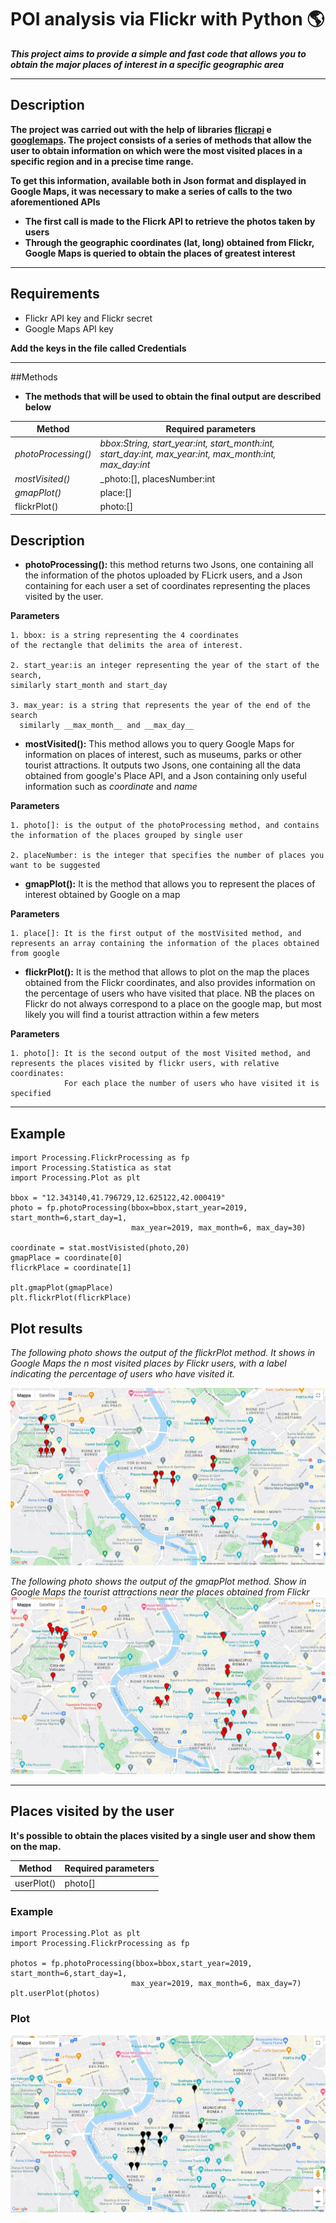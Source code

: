 
# POI analysis via Flickr with Python :earth_americas:
___This project aims to provide a simple and fast code that allows you to obtain the major places of interest in a specific geographic area___
___
## Description
__The project was carried out with the help of libraries 
[flicrapi](https://pypi.org/project/flickrapi/) e [googlemaps](https://developers.google.com/maps/documentation/places/web-service/overview).
The project consists of a series of methods that allow the user to obtain information on which were the most visited places in a specific region and in a precise time range.__

__To get this information, available both in Json format
and displayed in Google Maps, it was necessary to make a series of calls to the two aforementioned APIs__
* __The first call is made to the Flicrk API to retrieve the photos taken by users__
* __Through the geographic coordinates (lat, long) obtained from Flickr, Google Maps is queried to obtain the places
  of greatest interest__
  
___

## Requirements

* Flickr API key and Flickr secret
* Google Maps API key

__Add the keys in the file called Credentials__


---

##Methods
* __The methods that will be used to obtain the final output are described below__

|__Method__|__Required parameters__|
|---|---|
|_photoProcessing()_|_bbox:String, start_year:int, start_month:int, start_day:int, max_year:int, max_month:int, max_day:int_|
|_mostVisited()_|_photo:[], placesNumber:int|
|_gmapPlot()_|place:[]|
|flickrPlot()|photo:[]|

## Description

* __photoProcessing():__ 
this method returns two Jsons, one containing all the 
  information of the photos uploaded by FLicrk users,
  and a Json containing for each user a set of coordinates
  representing the places visited by the user.
  
__Parameters__  

    1. bbox: is a string representing the 4 coordinates
    of the rectangle that delimits the area of interest.
   
    2. start_year:is an integer representing the year of the start of the search,
    similarly start_month and start_day

    3. max_year: is a string that represents the year of the end of the search
      similarly __max_month__ and __max_day__
   
* __mostVisited():__ This method allows you to query Google Maps for information on places
of interest, such as museums, parks or other tourist attractions.
  It outputs two Jsons, one containing all the data obtained from google's Place API, and a
  Json containing only useful information such as _coordinate_ and _name_

__Parameters__
  
    1. photo[]: is the output of the photoProcessing method, and contains the information of the places grouped by single user

    2. placeNumber: is the integer that specifies the number of places you want to be suggested

* __gmapPlot():__ It is the method that allows you to represent the places of interest obtained by Google on a map

__Parameters__  
        
    1. place[]: It is the first output of the mostVisited method, and represents an array containing the information of the places obtained from google

* __flickrPlot():__ 
It is the method that allows to plot on the map the places obtained from the Flickr coordinates, and also provides information
on the percentage of users who have visited that place. NB the places on Flickr do not always correspond to a place on the google map,
 but most likely you will find a tourist attraction within a few meters
  
__Parameters__  

    1. photo[]: It is the second output of the most Visited method, and represents the places visited by flickr users, with relative coordinates:
                For each place the number of users who have visited it is specified

----
## Example

```
import Processing.FlickrProcessing as fp
import Processing.Statistica as stat
import Processing.Plot as plt

bbox = "12.343140,41.796729,12.625122,42.000419"
photo = fp.photoProcessing(bbox=bbox,start_year=2019, start_month=6,start_day=1,
                           max_year=2019, max_month=6, max_day=30)
                           
coordinate = stat.mostVisisted(photo,20)
gmapPlace = coordinate[0]
flicrkPlace = coordinate[1]

plt.gmapPlot(gmapPlace)
plt.flickrPlot(flicrkPlace)
```

## Plot results 

_The following photo shows the output of the flickrPlot method.
It shows in Google Maps the n most visited places by Flickr users, 
with a label indicating the percentage of users who have visited it._

![FlickrPlot](img/FlickrPlot1.jpg)

_The following photo shows the output of the gmapPlot method.
Show in Google Maps the tourist attractions near the places obtained from Flickr_
![GmapPlot](img/GmapPlot.jpg)

---

## Places visited by the user

__It's possible to obtain the places visited by a single user and show them on the map.__

|__Method__|__Required parameters__|
|---|---|
|userPlot()|photo[]|

### Example

```
import Processing.Plot as plt
import Processing.FlickrProcessing as fp

photos = fp.photoProcessing(bbox=bbox,start_year=2019, start_month=6,start_day=1,
                           max_year=2019, max_month=6, max_day=7)
plt.userPlot(photos)
```

### Plot

![userPlot](img/UserPlot1.jpg)



